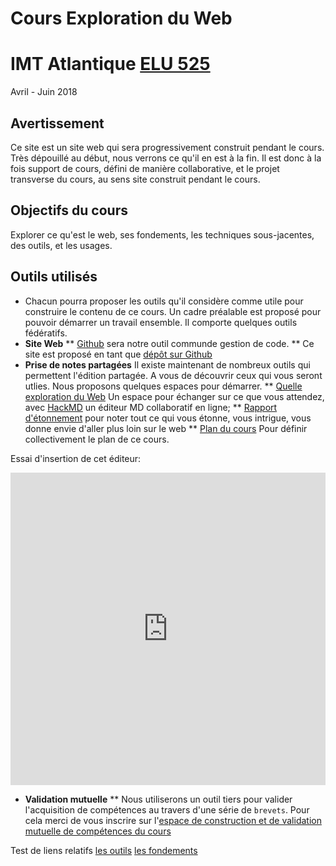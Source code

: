 # Cours Exploration du Web
# IMT Atlantique [ELU 525](https://portail.telecom-bretagne.eu/portal/pls/portal/pkg_df.programmes.SHOW_FICHE?p_id_mod_er=32168)
Avril - Juin 2018

## Avertissement
Ce site est un site web qui sera progressivement construit pendant le cours. Très dépouillé au début, nous verrons ce qu'il en est à la fin.
Il est donc à la fois support de cours, défini de manière collaborative, et le projet transverse du cours, au sens site construit pendant le cours.

## Objectifs du cours
Explorer ce qu'est le web, ses fondements, les techniques sous-jacentes, des outils, et les usages.

## Outils utilisés
* Chacun pourra proposer les outils qu'il considère comme utile pour construire le contenu de ce cours.
Un cadre préalable est proposé pour pouvoir démarrer un travail ensemble. Il comporte quelques outils fédératifs.
* **Site Web**
** [Github](https://github.com/) sera notre outil communde gestion de code.
** Ce site est proposé en tant que [dépôt sur Github](https://github.com/explorweb)
* **Prise de notes partagées**
Il existe maintenant de nombreux outils qui permettent l'édition partagée. A vous de découvrir ceux qui vous seront utlies. Nous proposons quelques espaces pour démarrer.
** [Quelle exploration du Web](https://huit.re/ExplorWeb) Un espace pour échanger sur ce que vous attendez, avec [HackMD](https://hackmd.io/) un éditeur MD collaboratif en ligne;
** [Rapport d'étonnement](https://hackmd.io/7ci1qnBGRpq5afszat8Vmg) pour noter tout ce qui vous étonne, vous intrigue, vous donne envie d'aller plus loin sur le web
** [Plan du cours](https://hackmd.io/ePD9dkhSR5qG-K9s3r8guw]) Pour définir collectivement le plan de ce cours.

Essai d'insertion de cet éditeur:
<iframe width="100%" height="500" src="https://hackmd.io/ePD9dkhSR5qG-K9s3r8guw" frameborder="0"></iframe>

* **Validation mutuelle**
** Nous utiliserons un outil tiers pour valider l'acquisition de compétences au travers d'une série de `brevets`. Pour cela merci de vous inscrire sur l'[espace de construction et de validation mutuelle de compétences du cours](https://www.sqily.com/exploweb)

Test de liens relatifs
[les outils](outils/index.html)
[les fondements](fondements)

